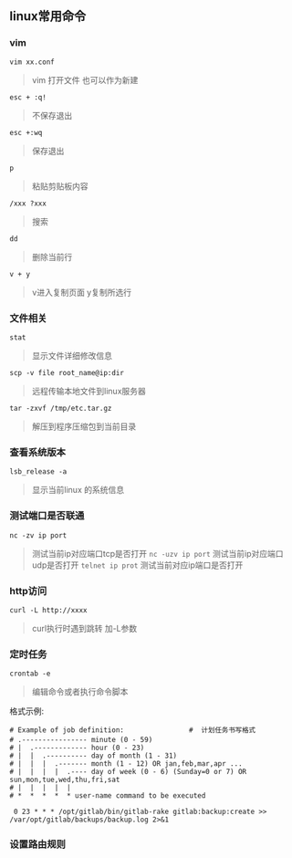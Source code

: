## linux常用命令  
### vim  
`vim xx.conf`              
>vim 打开文件  也可以作为新建

`esc + :q!`  
>不保存退出  

`esc +:wq` 
>保存退出  

`p`  
>粘贴剪贴板内容 

`/xxx ?xxx`  
>搜索  

`dd`  
>删除当前行  

`v + y`  
>v进入复制页面 y复制所选行  

### 文件相关
`stat`
>显示文件详细修改信息

`scp -v file root_name@ip:dir `
>远程传输本地文件到linux服务器

`tar -zxvf /tmp/etc.tar.gz`
>解压到程序压缩包到当前目录

### 查看系统版本
`lsb_release -a`
>显示当前linux 的系统信息

### 测试端口是否联通
`nc -zv ip port`
>测试当前ip对应端口tcp是否打开
`nc -uzv ip port`
>测试当前ip对应端口udp是否打开
`telnet ip prot`
>测试当前对应ip端口是否打开

### http访问
`curl -L http://xxxx`
>curl执行时遇到跳转 加-L参数

### 定时任务
`crontab -e`
>编辑命令或者执行命令脚本    

格式示例:   

    # Example of job definition: 　　　　　　　　　#  计划任务书写格式
    # .---------------- minute (0 - 59)   　　
    # |  .------------- hour (0 - 23)
    # |  |  .---------- day of month (1 - 31)
    # |  |  |  .------- month (1 - 12) OR jan,feb,mar,apr ...
    # |  |  |  |  .---- day of week (0 - 6) (Sunday=0 or 7) OR sun,mon,tue,wed,thu,fri,sat
    # |  |  |  |  |
    # *  *  *  *  * user-name command to be executed

` 0 23 * * * /opt/gitlab/bin/gitlab-rake gitlab:backup:create >> /var/opt/gitlab/backups/backup.log 2>&1`

### 设置路由规则 









